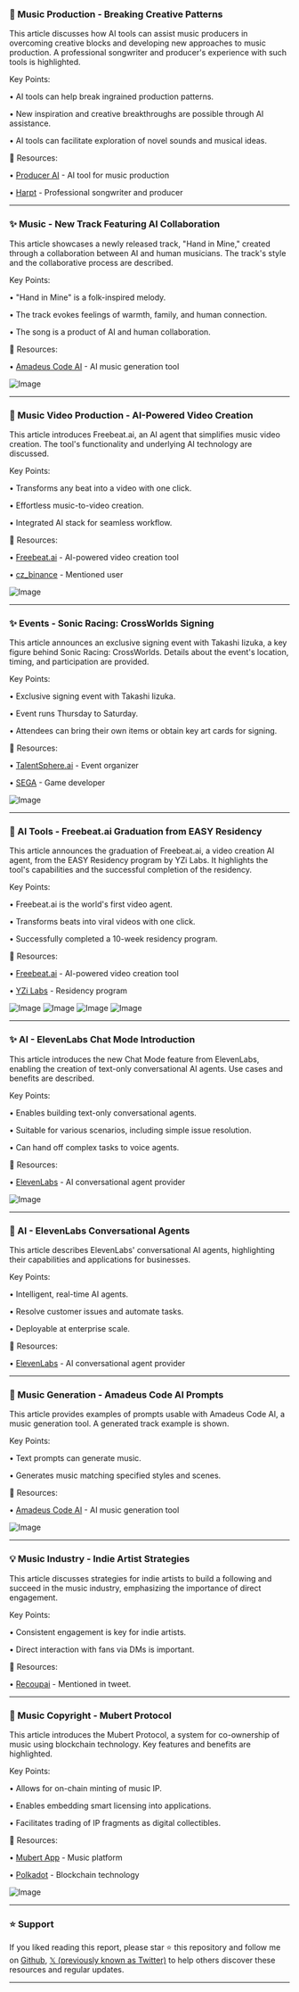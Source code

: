 ### 🤖 Music Production - Breaking Creative Patterns

This article discusses how AI tools can assist music producers in overcoming creative blocks and developing new approaches to music production.  A professional songwriter and producer's experience with such tools is highlighted.

Key Points:

• AI tools can help break ingrained production patterns.


•  New inspiration and creative breakthroughs are possible through AI assistance.


• AI tools can facilitate exploration of novel sounds and musical ideas.


🔗 Resources:

• [Producer AI](https://x.com/producer_ai) - AI tool for music production


• [Harpt](https://x.com/harpt) - Professional songwriter and producer


---
### ✨ Music - New Track Featuring AI Collaboration

This article showcases a newly released track, "Hand in Mine," created through a collaboration between AI and human musicians. The track's style and the collaborative process are described.


Key Points:

• "Hand in Mine" is a folk-inspired melody.


• The track evokes feelings of warmth, family, and human connection.


• The song is a product of AI and human collaboration.



🔗 Resources:

• [Amadeus Code AI](https://x.com/AmadeusCodeAI) - AI music generation tool


![Image](https://pbs.twimg.com/amplify_video_thumb/1957640192375836672/img/cHBqNDKluwDLo5mI.jpg)


---
### 🚀 Music Video Production - AI-Powered Video Creation

This article introduces Freebeat.ai, an AI agent that simplifies music video creation. The tool's functionality and underlying AI technology are discussed.


Key Points:

•  Transforms any beat into a video with one click.


•  Effortless music-to-video creation.


• Integrated AI stack for seamless workflow.



🔗 Resources:

• [Freebeat.ai](https://x.com/freebeat_ai) - AI-powered video creation tool


• [cz_binance](https://x.com/cz_binance) - Mentioned user


![Image](https://pbs.twimg.com/amplify_video_thumb/1957848096576012288/img/Yi8kg-xgYpV30njU.jpg)


---
### ✨ Events -  Sonic Racing: CrossWorlds Signing

This article announces an exclusive signing event with Takashi Iizuka, a key figure behind Sonic Racing: CrossWorlds. Details about the event's location, timing, and participation are provided.

Key Points:

•  Exclusive signing event with Takashi Iizuka.


•  Event runs Thursday to Saturday.


•  Attendees can bring their own items or obtain key art cards for signing.



🔗 Resources:

• [TalentSphere.ai](https://x.com/TalentSphereai) - Event organizer


• [SEGA](https://x.com/SEGA) - Game developer


![Image](https://pbs.twimg.com/media/GyugqFFWIAAEFr2?format=jpg&name=small)


---
### 🚀 AI Tools - Freebeat.ai Graduation from EASY Residency

This article announces the graduation of Freebeat.ai, a video creation AI agent, from the EASY Residency program by YZi Labs.  It highlights the tool's capabilities and the successful completion of the residency.

Key Points:

• Freebeat.ai is the world's first video agent.


• Transforms beats into viral videos with one click.


•  Successfully completed a 10-week residency program.



🔗 Resources:

• [Freebeat.ai](https://x.com/freebeat_ai) - AI-powered video creation tool


• [YZi Labs](https://x.com/yzilabs) -  Residency program


![Image](https://pbs.twimg.com/amplify_video_thumb/1957848096576012288/img/Yi8kg-xgYpV30njU.jpg)
![Image](https://pbs.twimg.com/media/GyrPaYkaoAED3d2?format=jpg&name=240x240)
![Image](https://pbs.twimg.com/media/GyrPdB9a8AAmvwI?format=jpg&name=120x120)
![Image](https://pbs.twimg.com/media/GyrTPKbawAA_zbl?format=jpg&name=120x120)

---
### ✨ AI - ElevenLabs Chat Mode Introduction

This article introduces the new Chat Mode feature from ElevenLabs, enabling the creation of text-only conversational AI agents.  Use cases and benefits are described.

Key Points:

•  Enables building text-only conversational agents.


•  Suitable for various scenarios, including simple issue resolution.


•  Can hand off complex tasks to voice agents.



🔗 Resources:

• [ElevenLabs](https://x.com/elevenlabsio) - AI conversational agent provider


![Image](https://pbs.twimg.com/media/GyuSzsIWUAAo2_a?format=jpg&name=small)


---
### 🤖 AI - ElevenLabs Conversational Agents

This article describes ElevenLabs' conversational AI agents, highlighting their capabilities and applications for businesses.

Key Points:

• Intelligent, real-time AI agents.


•  Resolve customer issues and automate tasks.


•  Deployable at enterprise scale.


🔗 Resources:

• [ElevenLabs](https://x.com/elevenlabsio) - AI conversational agent provider


---
### 🤖 Music Generation - Amadeus Code AI Prompts

This article provides examples of prompts usable with Amadeus Code AI, a music generation tool.  A generated track example is shown.

Key Points:

•  Text prompts can generate music.


•  Generates music matching specified styles and scenes.



🔗 Resources:

• [Amadeus Code AI](https://x.com/AmadeusCodeAI) - AI music generation tool


![Image](https://pbs.twimg.com/amplify_video_thumb/1956493267006074880/img/6pLmO3jh6PngKOui.jpg)


---
### 💡 Music Industry - Indie Artist Strategies

This article discusses strategies for indie artists to build a following and succeed in the music industry, emphasizing the importance of direct engagement.

Key Points:

•  Consistent engagement is key for indie artists.


•  Direct interaction with fans via DMs is important.


🔗 Resources:

• [Recoupai](https://x.com/recoupai) - Mentioned in tweet.


---
### 🚀 Music Copyright - Mubert Protocol

This article introduces the Mubert Protocol, a system for co-ownership of music using blockchain technology.  Key features and benefits are highlighted.

Key Points:

•  Allows for on-chain minting of music IP.


•  Enables embedding smart licensing into applications.


•  Facilitates trading of IP fragments as digital collectibles.



🔗 Resources:

• [Mubert App](https://x.com/mubertapp) - Music platform


• [Polkadot](https://x.com/Polkadot) - Blockchain technology


![Image](https://pbs.twimg.com/media/Gyeul5HWkAAraor?format=jpg&name=small)


---

### ⭐️ Support

If you liked reading this report, please star ⭐️ this repository and follow me on [Github](https://github.com/Drix10), [𝕏 (previously known as Twitter)](https://x.com/DRIX_10_) to help others discover these resources and regular updates.

---